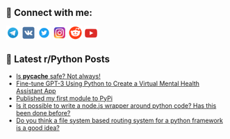 ## 🔎 Connect with me:
[<img src="https://github.com/bullbesh/bullbesh/blob/main/images/Telegram.png" width="32" height="32" />](https://t.me/bullbesh)
[<img src="https://github.com/bullbesh/bullbesh/blob/main/images/VK.png" width="32" height="32" />](https://vk.com/bullbesh)
[<img src="https://github.com/bullbesh/bullbesh/blob/main/images/Twitter.png" width="32" height="32" />](https://twitter.com/bullbesh1)
[<img src="https://github.com/bullbesh/bullbesh/blob/main/images/Instagram.png" width="32" height="32" />](https://www.instagram.com/bullbesh)
[<img src="https://github.com/bullbesh/bullbesh/blob/main/images/Reddit.png" width="32" height="32" />](https://www.reddit.com/user/bullbesh)
[<img src="https://github.com/bullbesh/bullbesh/blob/main/images/YouTube.png" width="32" height="32" />](https://www.youtube.com/channel/UCtfjRs6uzgq5mfm8S06WTcg)

## 📕 Latest r/Python Posts
<!-- BLOG-POST-LIST:START -->
- [Is __pycache__ safe? Not always!](https://www.reddit.com/r/Python/comments/xe9eig/is_pycache_safe_not_always/)
- [Fine-tune GPT-3 Using Python to Create a Virtual Mental Health Assistant App](https://www.reddit.com/r/Python/comments/xe91yp/finetune_gpt3_using_python_to_create_a_virtual/)
- [Published my first module to PyPi](https://www.reddit.com/r/Python/comments/xe8ha2/published_my_first_module_to_pypi/)
- [Is it possible to write a node.js wrapper around python code? Has this been done before?](https://www.reddit.com/r/Python/comments/xe7vez/is_it_possible_to_write_a_nodejs_wrapper_around/)
- [Do you think a file system based routing system for a python framework is a good idea?](https://www.reddit.com/r/Python/comments/xe7dka/do_you_think_a_file_system_based_routing_system/)
<!-- BLOG-POST-LIST:END -->
